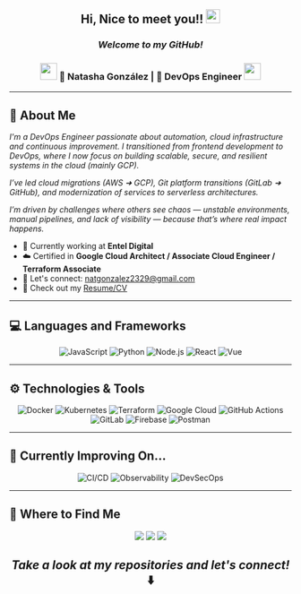 <h2 align="center"> Hi, Nice to meet you!! <img src="https://media.giphy.com/media/hvRJCLFzcasrR4ia7z/giphy.gif" width="25px"></h2>

<h3 align="center"><i>Welcome to my GitHub!</i></h3>

<div align="center">
<h3><img src="https://media.giphy.com/media/WUlplcMpOCEmTGBtBW/giphy.gif" width="30"> 🙎 Natasha González | 🚀 DevOps Engineer <img src="https://media.giphy.com/media/WUlplcMpOCEmTGBtBW/giphy.gif" width="30"> </h3>
</div>

-------

## 🌱 About Me  

<i>
I'm a DevOps Engineer passionate about automation, cloud infrastructure and continuous improvement. I transitioned from frontend development to DevOps, where I now focus on building scalable, secure, and resilient systems in the cloud (mainly GCP).  

I’ve led cloud migrations (AWS ➜ GCP), Git platform transitions (GitLab ➜ GitHub), and modernization of services to serverless architectures.  

I’m driven by challenges where others see chaos — unstable environments, manual pipelines, and lack of visibility — because that’s where real impact happens.

</i>

* 📌 Currently working at **Entel Digital**
* ☁️ Certified in **Google Cloud Architect / Associate Cloud Engineer / Terraform Associate**
* 💬 Let's connect: [natgonzalez2329@gmail.com](mailto:natgonzalez2329@gmail.com)
* 📄 Check out my [Resume/CV](https://acrobat.adobe.com/link/review?uri=urn:aaid:scds:US:f7b63b6c-01f6-30f6-bdfe-5965c090d662)

-------

## 💻 Languages and Frameworks

<p align="center">
   <img alt="JavaScript" src="https://img.shields.io/badge/JavaScript-F7DF1E.svg?logo=javascript&logoColor=black">
   <img alt="Python" src="https://img.shields.io/badge/Python-3776AB.svg?logo=python&logoColor=white">
   <img alt="Node.js" src="https://img.shields.io/badge/Node.js-43853D.svg?logo=node.js&logoColor=white">
   <img alt="React" src="https://img.shields.io/badge/React-20232a.svg?logo=react&logoColor=%2361DAFB">
   <img alt="Vue" src="https://img.shields.io/badge/Vue.js-35495E.svg?logo=vue.js&logoColor=4FC08D">
</p>

-------

## ⚙️ Technologies & Tools

<p align="center"> 
   <img alt="Docker" src="https://img.shields.io/badge/Docker-2496ED.svg?logo=docker&logoColor=white">
   <img alt="Kubernetes" src="https://img.shields.io/badge/Kubernetes-326CE5.svg?logo=kubernetes&logoColor=white">
   <img alt="Terraform" src="https://img.shields.io/badge/Terraform-623CE4.svg?logo=terraform&logoColor=white">
   <img alt="Google Cloud" src="https://img.shields.io/badge/Google%20Cloud-4285F4.svg?logo=google-cloud&logoColor=white">
   <img alt="GitHub Actions" src="https://img.shields.io/badge/GitHub%20Actions-2088FF?logo=github-actions&logoColor=white">
   <img alt="GitLab" src="https://img.shields.io/badge/GitLab-FC6D26?logo=gitlab&logoColor=white">
   <img alt="Firebase" src="https://img.shields.io/badge/Firebase-FFCA28.svg?logo=firebase&logoColor=white">
   <img alt="Postman" src="https://img.shields.io/badge/Postman-FF6C37?logo=postman&logoColor=white">
</p>

-------

## 🚀 Currently Improving On...

<p align="center">
   <img alt="CI/CD" src="https://img.shields.io/badge/CI%2FCD-AE81FF?logo=githubactions&logoColor=white">
   <img alt="Observability" src="https://img.shields.io/badge/Monitoring%20&%20Logging-46A2F1?logo=grafana&logoColor=white">
   <img alt="DevSecOps" src="https://img.shields.io/badge/Security%20Automation-00BFAE?logo=snyk&logoColor=white">
</p>

-------

## 🔗 Where to Find Me

<p align="center">
  <a href="https://github.com/natgonzalez2329"><img src="https://img.shields.io/badge/GitHub-%23121011.svg?&style=flat&logo=github&logoColor=white"></a>
  <a href="https://gitlab.com/natgonzalez2329"><img src="https://img.shields.io/badge/GitLab-%23181717.svg?&style=flat&logo=gitlab&logoColor=orange"></a>
  <a href="https://www.linkedin.com/in/natgonzalez2329/"><img src="https://img.shields.io/badge/LinkedIn-%230077B5.svg?&style=flat&logo=linkedin&logoColor=white"></a>
</p>

<h2 align="center"><i>Take a look at my repositories and let's connect!</i> ⬇️</h2>
